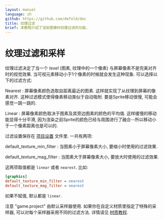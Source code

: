 ```yaml
---
layout: manual
language: zh
github: https://github.com/defold/doc
title: 纹理过滤
brief: 本教程介绍了渲染图像时纹理过滤的功能.
---
```


# 纹理过滤和采样

纹理过滤决定了当一个 _texel_ (图素, 纹理中的一个像素) 与屏幕像素不是完美对齐时的视觉效果. 当可视元素移动小于1个像素的时候就会发生这种现象. 可以选择以下的过滤方式:

Nearest
: 屏幕像素颜色选取自距离最近的图素. 这样就实现了从纹理到屏幕的像素对齐. 这种过滤模式使得像素移动类似于自动吸附. 要是Sprite移动很慢, 可能会感觉一跳一跳的.

Linear
: 屏幕像素颜色取决于图素及其旁边图素的颜色的平均值. 这样缓慢的移动能显得十分平滑, 因为渲染之前Sprite的颜色已经与周围进行了融合--所以移动小于一个像素距离也是可以的.

过滤设置保存在 [项目设置](/zh/manuals/project-settings/#graphics) 文件里. 一共有两项:

default_texture_min_filter
: 当图素小于屏幕像素大小, 要缩小时使用的过滤效果.

default_texture_mag_filter
: 当图素大于屏幕像素大小, 要放大时使用的过滤效果.

这两项取值都是 `linear` 或者 `nearest`. 比如:

```ini
[graphics]
default_texture_min_filter = nearest
default_texture_mag_filter = nearest
```

如果不赋值, 默认都是 `linear`.

注意 "game.project" 由默认采样器使用. 如果你在自定义材质里指定了特殊的采样器, 可以对每个采样器采用不同的过滤方法. 详情请见 [材质教程](/zh/manuals/material/).
